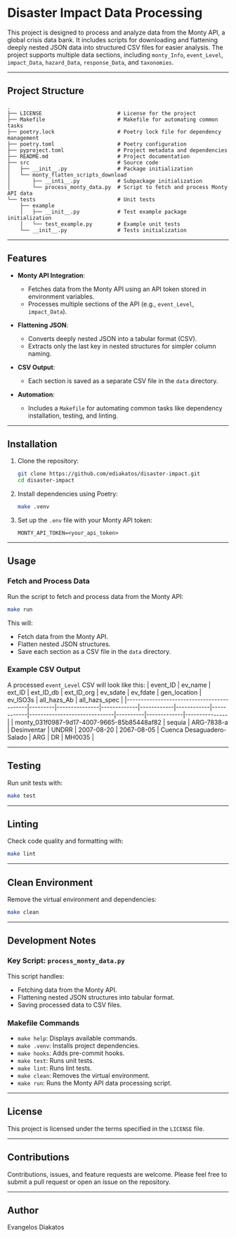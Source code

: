 
# Disaster Impact Data Processing

This project is designed to process and analyze data from the Monty API, a global crisis data bank. It includes scripts for downloading and flattening deeply nested JSON data into structured CSV files for easier analysis. The project supports multiple data sections, including `monty_Info`, `event_Level`, `impact_Data`, `hazard_Data`, `response_Data`, and `taxonomies`.

---

## Project Structure

```
.
├── LICENSE                        # License for the project
├── Makefile                       # Makefile for automating common tasks
├── poetry.lock                    # Poetry lock file for dependency management
├── poetry.toml                    # Poetry configuration
├── pyproject.toml                 # Project metadata and dependencies
├── README.md                      # Project documentation
├── src                            # Source code
│   ├── __init__.py                # Package initialization
│   └── monty_flatten_scripts_download
│       ├── __inti__.py            # Subpackage initialization
│       └── process_monty_data.py  # Script to fetch and process Monty API data
└── tests                          # Unit tests
    ├── example
    │   ├── __init__.py            # Test example package initialization
    │   └── test_example.py        # Example unit tests
    └── __init__.py                # Tests initialization
```

---

## Features

- **Monty API Integration**:
  - Fetches data from the Monty API using an API token stored in environment variables.
  - Processes multiple sections of the API (e.g., `event_Level`, `impact_Data`).

- **Flattening JSON**:
  - Converts deeply nested JSON into a tabular format (CSV).
  - Extracts only the last key in nested structures for simpler column naming.

- **CSV Output**:
  - Each section is saved as a separate CSV file in the `data` directory.

- **Automation**:
  - Includes a `Makefile` for automating common tasks like dependency installation, testing, and linting.

---

## Installation

1. Clone the repository:
   ```bash
   git clone https://github.com/ediakatos/disaster-impact.git
   cd disaster-impact
   ```

2. Install dependencies using Poetry:
   ```bash
   make .venv
   ```

3. Set up the `.env` file with your Monty API token:
   ```plaintext
   MONTY_API_TOKEN=<your_api_token>
   ```

---

## Usage

### Fetch and Process Data
Run the script to fetch and process data from the Monty API:
```bash
make run
```

This will:
- Fetch data from the Monty API.
- Flatten nested JSON structures.
- Save each section as a CSV file in the `data` directory.

### Example CSV Output
A processed `event_Level` CSV will look like this:
| event_ID                                  | ev_name | ext_ID        | ext_ID_db   | ext_ID_org | ev_sdate   | ev_fdate   | gen_location                 | ev_ISO3s | all_hazs_Ab | all_hazs_spec |
|-------------------------------------------|---------|---------------|-------------|------------|------------|------------|------------------------------|----------|-------------|---------------|
| monty_031f0987-9d17-4007-9665-85b85448af82 | sequia  | ARG-7838-a    | Desinventar | UNDRR      | 2007-08-20 | 2067-08-05 | Cuenca Desaguadero-Salado    | ARG      | DR          | MH0035        |

---

## Testing

Run unit tests with:
```bash
make test
```

---

## Linting

Check code quality and formatting with:
```bash
make lint
```

---

## Clean Environment

Remove the virtual environment and dependencies:
```bash
make clean
```

---

## Development Notes

### Key Script: `process_monty_data.py`
This script handles:
- Fetching data from the Monty API.
- Flattening nested JSON structures into tabular format.
- Saving processed data to CSV files.

### Makefile Commands
- `make help`: Displays available commands.
- `make .venv`: Installs project dependencies.
- `make hooks`: Adds pre-commit hooks.
- `make test`: Runs unit tests.
- `make lint`: Runs lint tests.
- `make clean`: Removes the virtual environment.
- `make run`: Runs the Monty API data processing script.

---

## License

This project is licensed under the terms specified in the `LICENSE` file.

---

## Contributions

Contributions, issues, and feature requests are welcome. Please feel free to submit a pull request or open an issue on the repository.

---

## Author

Evangelos Diakatos
